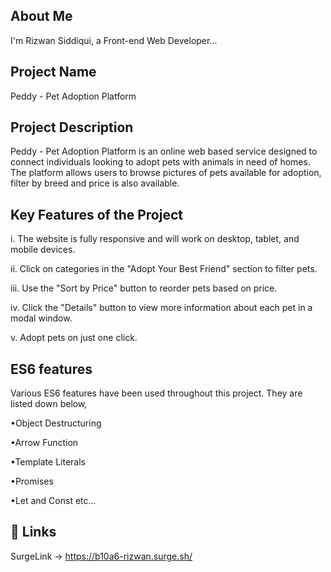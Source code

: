 ## About Me

I'm Rizwan Siddiqui, a Front-end Web Developer...

## Project Name

Peddy - Pet Adoption Platform

## Project Description

Peddy - Pet Adoption Platform is an online web based service designed to connect individuals looking to adopt pets with animals in need of homes. The platform allows users to browse pictures of pets available for adoption, filter by breed and price is also available.

## Key Features of the Project

i. The website is fully responsive and will work on desktop, tablet, and mobile devices.

ii. Click on categories in the "Adopt Your Best Friend" section to filter pets.

iii. Use the "Sort by Price" button to reorder pets based on price.

iv. Click the "Details" button to view more information about each pet in a modal window.

v. Adopt pets on just one click.

## ES6 features

Various ES6 features have been used throughout this project. They are listed down below,

•Object Destructuring

•Arrow Function

•Template Literals

•Promises

•Let and Const etc...

## 🔗 Links

SurgeLink -> https://b10a6-rizwan.surge.sh/
